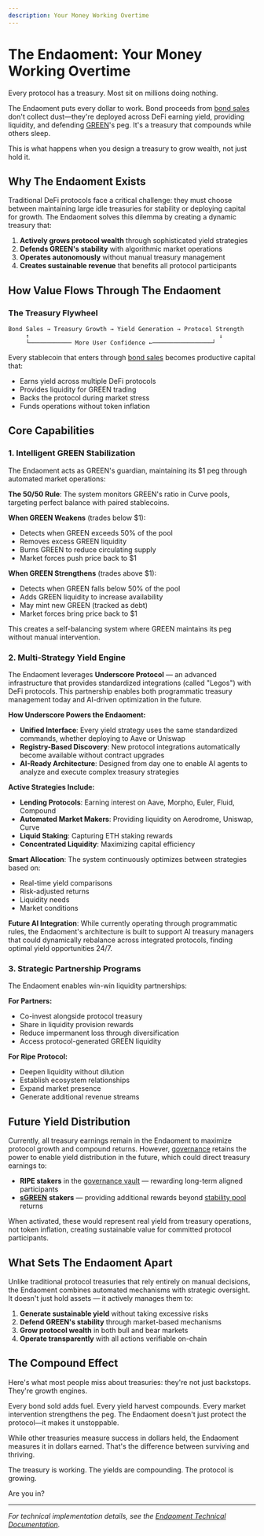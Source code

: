 ```yaml
---
description: Your Money Working Overtime
---
```


# The Endaoment: Your Money Working Overtime

Every protocol has a treasury. Most sit on millions doing nothing.

The Endaoment puts every dollar to work. Bond proceeds from [bond sales](10-bonds.md) don't collect dust—they're deployed across DeFi earning yield, providing liquidity, and defending [GREEN](../core-protocol/01-green-stablecoin.md)'s peg. It's a treasury that compounds while others sleep.

This is what happens when you design a treasury to grow wealth, not just hold it.

## Why The Endaoment Exists

Traditional DeFi protocols face a critical challenge: they must choose between maintaining large idle treasuries for stability or deploying capital for growth. The Endaoment solves this dilemma by creating a dynamic treasury that:

1. **Actively grows protocol wealth** through sophisticated yield strategies
2. **Defends GREEN's stability** with algorithmic market operations
3. **Operates autonomously** without manual treasury management
4. **Creates sustainable revenue** that benefits all protocol participants

## How Value Flows Through The Endaoment

### The Treasury Flywheel

```
Bond Sales → Treasury Growth → Yield Generation → Protocol Strength
     ↑                                                      ↓
     └──────────── More User Confidence ←─────────────────┘
```

Every stablecoin that enters through [bond sales](10-bonds.md) becomes productive capital that:

* Earns yield across multiple DeFi protocols
* Provides liquidity for GREEN trading
* Backs the protocol during market stress
* Funds operations without token inflation

## Core Capabilities

### 1. Intelligent GREEN Stabilization

The Endaoment acts as GREEN's guardian, maintaining its $1 peg through automated market operations:

**The 50/50 Rule**: The system monitors GREEN's ratio in Curve pools, targeting perfect balance with paired stablecoins.

**When GREEN Weakens** (trades below $1):

* Detects when GREEN exceeds 50% of the pool
* Removes excess GREEN liquidity
* Burns GREEN to reduce circulating supply
* Market forces push price back to $1

**When GREEN Strengthens** (trades above $1):

* Detects when GREEN falls below 50% of the pool
* Adds GREEN liquidity to increase availability
* May mint new GREEN (tracked as debt)
* Market forces bring price back to $1

This creates a self-balancing system where GREEN maintains its peg without manual intervention.

### 2. Multi-Strategy Yield Engine

The Endaoment leverages **Underscore Protocol** — an advanced infrastructure that provides standardized integrations (called "Legos") with DeFi protocols. This partnership enables both programmatic treasury management today and AI-driven optimization in the future.

**How Underscore Powers the Endaoment:**

* **Unified Interface**: Every yield strategy uses the same standardized commands, whether deploying to Aave or Uniswap
* **Registry-Based Discovery**: New protocol integrations automatically become available without contract upgrades
* **AI-Ready Architecture**: Designed from day one to enable AI agents to analyze and execute complex treasury strategies

**Active Strategies Include:**

* **Lending Protocols**: Earning interest on Aave, Morpho, Euler, Fluid, Compound
* **Automated Market Makers**: Providing liquidity on Aerodrome, Uniswap, Curve
* **Liquid Staking**: Capturing ETH staking rewards
* **Concentrated Liquidity**: Maximizing capital efficiency

**Smart Allocation**: The system continuously optimizes between strategies based on:

* Real-time yield comparisons
* Risk-adjusted returns
* Liquidity needs
* Market conditions

**Future AI Integration**: While currently operating through programmatic rules, the Endaoment's architecture is built to support AI treasury managers that could dynamically rebalance across integrated protocols, finding optimal yield opportunities 24/7.

### 3. Strategic Partnership Programs

The Endaoment enables win-win liquidity partnerships:

**For Partners:**

* Co-invest alongside protocol treasury
* Share in liquidity provision rewards
* Reduce impermanent loss through diversification
* Access protocol-generated GREEN liquidity

**For Ripe Protocol:**

* Deepen liquidity without dilution
* Establish ecosystem relationships
* Expand market presence
* Generate additional revenue streams

## Future Yield Distribution

Currently, all treasury earnings remain in the Endaoment to maximize protocol growth and compound returns. However, [governance](09-governance.md) retains the power to enable yield distribution in the future, which could direct treasury earnings to:

* **RIPE stakers** in the [governance vault](09-governance.md) — rewarding long-term aligned participants
* [**sGREEN**](../earning-and-rewards/05-sgreen.md) **stakers** — providing additional rewards beyond [stability pool](../earning-and-rewards/06-stability-pools.md) returns

When activated, these would represent real yield from treasury operations, not token inflation, creating sustainable value for committed protocol participants.

## What Sets The Endaoment Apart

Unlike traditional protocol treasuries that rely entirely on manual decisions, the Endaoment combines automated mechanisms with strategic oversight. It doesn't just hold assets — it actively manages them to:

1. **Generate sustainable yield** without taking excessive risks
2. **Defend GREEN's stability** through market-based mechanisms
3. **Grow protocol wealth** in both bull and bear markets
4. **Operate transparently** with all actions verifiable on-chain

## The Compound Effect

Here's what most people miss about treasuries: they're not just backstops. They're growth engines.

Every bond sold adds fuel. Every yield harvest compounds. Every market intervention strengthens the peg. The Endaoment doesn't just protect the protocol—it makes it unstoppable.

While other treasuries measure success in dollars held, the Endaoment measures it in dollars earned. That's the difference between surviving and thriving.

The treasury is working. The yields are compounding. The protocol is growing.

Are you in?

***

_For technical implementation details, see the_ [_Endaoment Technical Documentation_](https://ripe-finance.gitbook.io/ripe-developers/treasury-and-rewards/endaoment)_._
